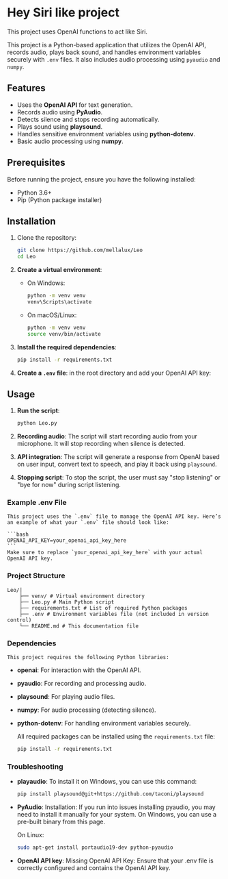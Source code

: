 # Hey Siri like project

This project uses OpenAI functions to act like Siri.

This project is a Python-based application that utilizes the OpenAI API, records audio, plays back sound, and handles environment variables securely with `.env` files. It also includes audio processing using `pyaudio` and `numpy`.

## Features
- Uses the **OpenAI API** for text generation.
- Records audio using **PyAudio**.
- Detects silence and stops recording automatically.
- Plays sound using **playsound**.
- Handles sensitive environment variables using **python-dotenv**.
- Basic audio processing using **numpy**.

## Prerequisites

Before running the project, ensure you have the following installed:
- Python 3.6+
- Pip (Python package installer)

## Installation

1. Clone the repository:
    ```bash
    git clone https://github.com/mellalux/Leo
    cd Leo
    ```

2. **Create a virtual environment**:
    - On Windows:
      ```bash
      python -m venv venv
      venv\Scripts\activate
      ```
    - On macOS/Linux:
      ```bash
      python -m venv venv
      source venv/bin/activate
      ```

3. **Install the required dependencies**:
    ```bash
    pip install -r requirements.txt
    ```

4. **Create a `.env` file**: in the root directory and add your OpenAI API key:

## Usage

1. **Run the script**:
    ```bash
    python Leo.py
    ```

2. **Recording audio**: The script will start recording audio from your microphone. It will stop recording when silence is detected.

3. **API integration**: The script will generate a response from OpenAI based on user input, convert text to speech, and play it back using `playsound`.

4. **Stopping script**: To stop the script, the user must say "stop listening" or "bye for now" during script listening.

### Example .env File

    This project uses the `.env` file to manage the OpenAI API key. Here’s an example of what your `.env` file should look like:

    ```bash
    OPENAI_API_KEY=your_openai_api_key_here
    ```
    Make sure to replace `your_openai_api_key_here` with your actual OpenAI API key.

### Project Structure
    Leo/| 
        ├── venv/ # Virtual environment directory 
        ├── Leo.py # Main Python script 
        ├── requirements.txt # List of required Python packages 
        ├── .env # Environment variables file (not included in version control) 
        └── README.md # This documentation file

### Dependencies

    This project requires the following Python libraries:

- **openai**: For interaction with the OpenAI API.
- **pyaudio**: For recording and processing audio.
- **playsound**: For playing audio files.
- **numpy**: For audio processing (detecting silence).
- **python-dotenv**: For handling environment variables securely.

    All required packages can be installed using the `requirements.txt` file:
    ```bash
    pip install -r requirements.txt
    ```

### Troubleshooting

- **playaudio**: To install it on Windows, you can use this command:

    ```bash
    pip install playsound@git+https://github.com/taconi/playsound
    ```

- **PyAudio**: Installation: If you run into issues installing pyaudio, you may need to install it manually for your system. On Windows, you can use a pre-built binary from this page.

    On Linux:
    ```bash
    sudo apt-get install portaudio19-dev python-pyaudio
    ```
- **OpenAI API key**: Missing OpenAI API Key: Ensure that your .env file is correctly configured and contains the OpenAI API key.